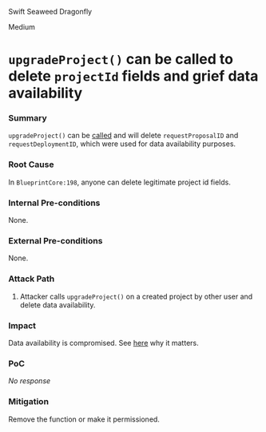Swift Seaweed Dragonfly

Medium

# `upgradeProject()` can be called to delete `projectId` fields and grief data availability

### Summary

`upgradeProject()` can be [called](https://github.com/sherlock-audit/2025-03-crestal-network/blob/main/crestal-omni-contracts/src/BlueprintCore.sol#L198) and will delete `requestProposalID` and `requestDeploymentID`, which were used for data availability purposes.

### Root Cause

In `BlueprintCore:198`, anyone can delete legitimate project id fields.

### Internal Pre-conditions

None.

### External Pre-conditions

None.

### Attack Path

1. Attacker calls `upgradeProject()` on a created project by other user and delete data availability.

### Impact

Data availability is compromised. See [here](https://docs.crestal.network/solvers/worker) why it matters.

### PoC

_No response_

### Mitigation

Remove the function or make it permissioned.